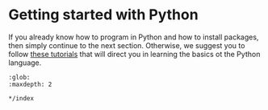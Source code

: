 # Getting started with Python

If you already know how to program in Python and how to install packages, then simply continue to the next section. Otherwise, we suggest you to follow [these tutorials](../05_learning_python/00_index.md) that will direct you in learning the basics ot the Python language.

```{toctree}
:glob:
:maxdepth: 2

*/index
```
